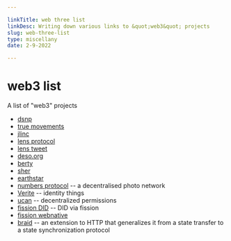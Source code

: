 ```yaml
---

linkTitle: web three list
linkDesc: Writing down various links to &quot;web3&quot; projects
slug: web-three-list
type: miscellany
date: 2-9-2022

---
```


# web3 list

A list of "web3" projects

* [dsnp](https://www.dsnp.org/)
* [true movements](https://www.trumovements.net/)
* [jlinc](https://www.jlinc.com/)
* [lens protocol](https://lens.dev/)
* [lens tweet](https://twitter.com/LensProtocol/status/1490782692786515970)
* [deso.org](https://www.deso.org/)
* [berty](https://berty.tech/)
* [sher](https://www.producthunt.com/posts/sher-2)
* [earthstar](https://github.com/earthstar-project/earthstar)
* [numbers protocol](https://www.numbersprotocol.io/) -- a decentralised photo network
* [Verite](https://www.circle.com/en/verite) -- identity things
* [ucan](https://github.com/ucan-wg) -- decentralized permissions
* [fission DID](https://webnative.fission.app/modules/did.html) -- DID via fission
* [fission webnative](https://webnative.fission.app/index.html)
* [braid](https://braid.org/) -- an extension to HTTP that generalizes it from a state transfer to a state synchronization protocol
